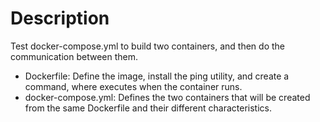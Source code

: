 # Description

Test docker-compose.yml to build two containers, and then do the communication between them.
* Dockerfile: Define the image, install the ping utility, and create a command, where executes when the container runs.
* docker-compose.yml: Defines the two containers that will be created from the same Dockerfile and their different characteristics.